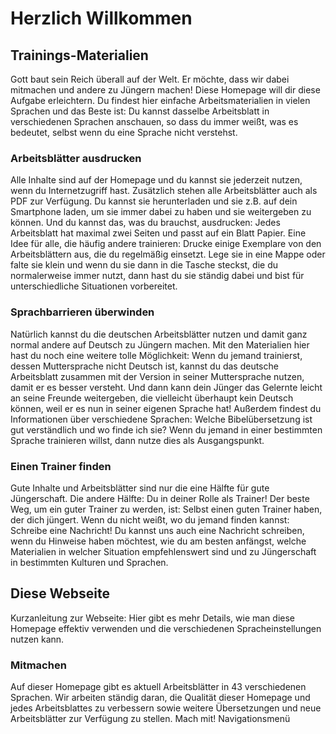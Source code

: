 # Herzlich Willkommen

## Trainings-Materialien

Gott baut sein Reich überall auf der Welt. Er möchte, dass wir dabei mitmachen und andere zu Jüngern
machen! Diese Homepage will dir diese Aufgabe erleichtern. Du findest hier einfache
Arbeitsmaterialien in vielen Sprachen und das Beste ist: Du kannst dasselbe Arbeitsblatt in
verschiedenen Sprachen anschauen, so dass du immer weißt, was es bedeutet, selbst wenn du eine
Sprache nicht verstehst.

### Arbeitsblätter ausdrucken

Alle Inhalte sind auf der Homepage und du kannst sie jederzeit nutzen, wenn du Internetzugriff hast.
Zusätzlich stehen alle Arbeitsblätter auch als PDF zur Verfügung. Du kannst sie herunterladen und
sie z.B. auf dein Smartphone laden, um sie immer dabei zu haben und sie weitergeben zu können. Und
du kannst das, was du brauchst, ausdrucken: Jedes Arbeitsblatt hat maximal zwei Seiten und passt auf
ein Blatt Papier. Eine Idee für alle, die häufig andere trainieren: Drucke einige Exemplare von den
Arbeitsblättern aus, die du regelmäßig einsetzt. Lege sie in eine Mappe oder falte sie klein und
wenn du sie dann in die Tasche steckst, die du normalerweise immer nutzt, dann hast du sie ständig
dabei und bist für unterschiedliche Situationen vorbereitet.

### Sprachbarrieren überwinden

Natürlich kannst du die deutschen Arbeitsblätter nutzen und damit ganz normal andere auf Deutsch zu
Jüngern machen. Mit den Materialien hier hast du noch eine weitere tolle Möglichkeit: Wenn du jemand
trainierst, dessen Muttersprache nicht Deutsch ist, kannst du das deutsche Arbeitsblatt zusammen mit
der Version in seiner Muttersprache nutzen, damit er es besser versteht. Und dann kann dein Jünger
das Gelernte leicht an seine Freunde weitergeben, die vielleicht überhaupt kein Deutsch können, weil
er es nun in seiner eigenen Sprache hat!
Außerdem findest du Informationen über verschiedene Sprachen: Welche Bibelübersetzung ist gut
verständlich und wo finde ich sie? Wenn du jemand in einer bestimmten Sprache trainieren willst,
dann nutze dies als Ausgangspunkt.

### Einen Trainer finden

Gute Inhalte und Arbeitsblätter sind nur die eine Hälfte für gute Jüngerschaft. Die andere Hälfte:
Du in deiner Rolle als Trainer! Der beste Weg, um ein guter Trainer zu werden, ist: Selbst einen
guten Trainer haben, der dich jüngert. Wenn du nicht weißt, wo du jemand finden kannst: Schreibe
eine Nachricht! Du kannst uns auch eine Nachricht schreiben, wenn du Hinweise haben möchtest, wie du
am besten anfängst, welche Materialien in welcher Situation empfehlenswert sind und zu Jüngerschaft
in bestimmten Kulturen und Sprachen.

## Diese Webseite

Kurzanleitung zur Webseite: Hier gibt es mehr Details, wie man diese Homepage effektiv verwenden und
die verschiedenen Spracheinstellungen nutzen kann.

### Mitmachen

Auf dieser Homepage gibt es aktuell Arbeitsblätter in 43 verschiedenen Sprachen. Wir arbeiten
ständig daran, die Qualität dieser Homepage und jedes Arbeitsblattes zu verbessern sowie weitere
Übersetzungen und neue Arbeitsblätter zur Verfügung zu stellen. Mach mit!
Navigationsmenü



